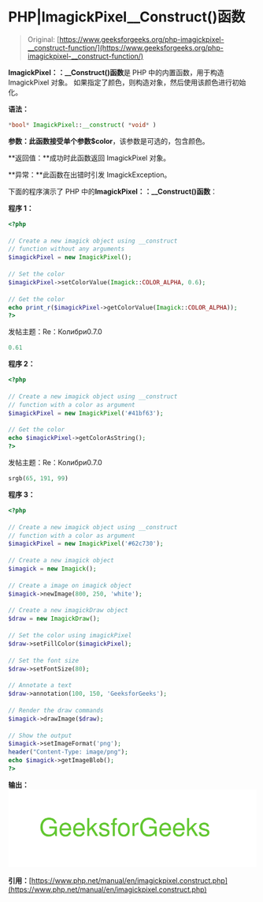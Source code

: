 # PHP|ImagickPixel__Construct()函数

> Original: [https://www.geeksforgeeks.org/php-imagickpixel-__construct-function/](https://www.geeksforgeeks.org/php-imagickpixel-__construct-function/)

**ImagickPixel：：__Construct()函数**是 PHP 中的内置函数，用于构造 ImagickPixel 对象。 如果指定了颜色，则构造对象，然后使用该颜色进行初始化。

**语法：**

```php
*bool* ImagickPixel::__construct( *void* )
```

**参数：**此函数接受单个参数**$color**，该参数是可选的，包含颜色。

**返回值：**成功时此函数返回 ImagickPixel 对象。

**异常：**此函数在出错时引发 ImagickException。

下面的程序演示了 PHP 中的**ImagickPixel：：__Construct()函数**：

**程序 1：**

```php
<?php

// Create a new imagick object using __construct
// function without any arguments
$imagickPixel = new ImagickPixel();

// Set the color
$imagickPixel->setColorValue(Imagick::COLOR_ALPHA, 0.6);

// Get the color
echo print_r($imagickPixel->getColorValue(Imagick::COLOR_ALPHA));
?>
```

发帖主题：Re：Колибри0.7.0

```php
0.61
```

**程序 2：**

```php
<?php

// Create a new imagick object using __construct
// function with a color as argument
$imagickPixel = new ImagickPixel('#41bf63');

// Get the color
echo $imagickPixel->getColorAsString();
?>
```

发帖主题：Re：Колибри0.7.0

```php
srgb(65, 191, 99)
```

**程序 3：**

```php
<?php

// Create a new imagick object using __construct
// function with a color as argument
$imagickPixel = new ImagickPixel('#62c730');

// Create a new imagick object
$imagick = new Imagick();

// Create a image on imagick object
$imagick->newImage(800, 250, 'white');

// Create a new imagickDraw object
$draw = new ImagickDraw();

// Set the color using imagickPixel
$draw->setFillColor($imagickPixel);

// Set the font size
$draw->setFontSize(80);

// Annotate a text
$draw->annotation(100, 150, 'GeeksforGeeks');

// Render the draw commands
$imagick->drawImage($draw);

// Show the output
$imagick->setImageFormat('png');
header("Content-Type: image/png");
echo $imagick->getImageBlob();
?>
```

**输出：**
![](img/6acf48dc0e806323aa6e17cbaf9799f8.png)

**引用：**[https://www.php.net/manual/en/imagickpixel.construct.php](https://www.php.net/manual/en/imagickpixel.construct.php)